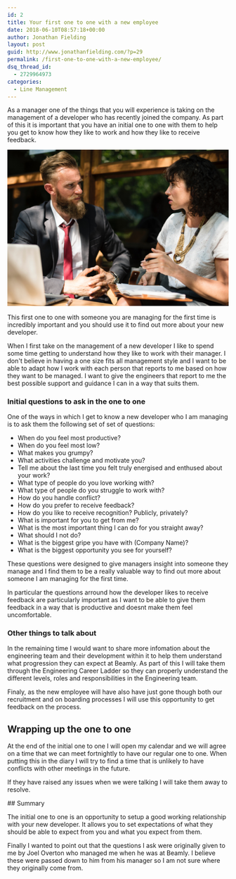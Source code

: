```yaml
---
id: 2
title: Your first one to one with a new employee
date: 2018-06-10T08:57:18+00:00
author: Jonathan Fielding
layout: post
guid: http://www.jonathanfielding.com/?p=29
permalink: /first-one-to-one-with-a-new-employee/
dsq_thread_id:
  - 2729964973
categories:
  - Line Management
---
```


As a manager one of the things that you will experience is taking on the management of a developer who has recently joined the company. As part of this it is important that you have an initial one to one with them to help you get to know how they like to work and how they like to receive feedback.

![alt text](/images/meeting.jpg "Photo of two people meeting")

This first one to one with someone you are managing for the first time is incredibly important and you should use it to find out more about your new developer.

When I first take on the management of a new developer I like to spend some time getting to understand how they like to work with their manager. I don't believe in having a one size fits all management style and I want to be able to adapt how I work with each person that reports to me based on how they want to be managed. I want to give the engineers that report to me the best possible support and guidance I can in a way that suits them.

### Initial questions to ask in the one to one

One of the ways in which I get to know a new developer who I am managing is to ask them the following set of set of questions:

* When do you feel most productive?
* When do you feel most low?
* What makes you grumpy?
* What activities challenge and motivate you?
* Tell me about the last time you felt truly energised and enthused about your work?
* What type of people do you love working with?
* What type of people do you struggle to work with?
* How do you handle conflict?
* How do you prefer to receive feedback?
* How do you like to receive recognition? Publicly, privately?
* What is important for you to get from me?
* What is the most important thing I can do for you straight away?
* What should I not do?
* What is the biggest gripe you have with (Company Name)?
* What is the biggest opportunity you see for yourself?

These questions were designed to give managers insight into someone they manage and I find them to be a really valuable way to find out more about someone I am managing for the first time.

In particular the questions arround how the developer likes to receive feedback are particularly important as I want to be able to give them feedback in a way that is productive and doesnt make them feel uncomfortable.

### Other things to talk about

In the remaining time I would want to share more infomation about the engineering team and their development within it to help them understand what progression they can expect at Beamly. As part of this I will take them through the Engineering Career Ladder so they can properly understand the different levels, roles and responsibilities in the Engineering team.

Finaly, as the new employee will have also have just gone though both our recruitment and on boarding processes I will use this opportunity to get feedback on the process.

## Wrapping up the one to one

At the end of the initial one to one I will open my calendar and we will agree on a time that we can meet fortnightly to have our regular one to one. When putting this in the diary I will try to find a time that is unlikely to have conflicts with other meetings in the future.

If they have raised any issues when we were talking I will take them away to resolve.

## Summary

The initial one to one is an opportunity to setup a good working relationship with your new developer. It allows you to set expectations of what they should be able to expect from you and what you expect from them. 


Finally I wanted to point out that the questions I ask were originally given to me by Joel Overton who managed me when he was at Beamly. I believe these were passed down to him from his manager so I am not sure where they originally come from.